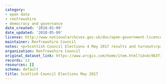 ```yaml
---
category:
- open data
- renfrewshire
- democracy and governance
date_created: '2018-01-09'
date_updated: '2018-05-09'
license: http://www.nationalarchives.gov.uk/doc/open-government-licence/version/3/
maintainer: Renfrewshire Council
notes: <p>Scottish Council Elections 4 May 2017 results and turnout</p>
organization: Renfrewshire Council
original_dataset_link: https://www.arcgis.com/home/item.html?id=bc963f15662f477091cb291c7b5186e1
records: 13
resources: []
schema: default
title: Scottish Council Elections May 2017
---
```

